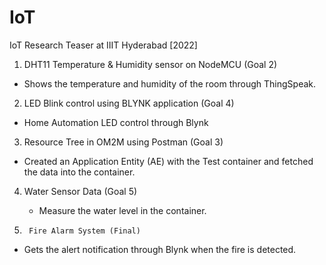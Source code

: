 # IoT

IoT Research Teaser at IIIT Hyderabad [2022]

1.	DHT11 Temperature & Humidity sensor on NodeMCU (Goal 2)

   * Shows the temperature and humidity of the room through ThingSpeak.

2.	LED Blink control using BLYNK application (Goal 4)

   * Home Automation LED control through Blynk

3.	Resource Tree in OM2M using Postman (Goal 3)

   * Created an Application Entity (AE) with the Test container and fetched the data into the container.

4. Water Sensor Data (Goal 5)

   * Measure the water level in the container.

5.		Fire Alarm System (Final)
 
  * Gets the alert notification through Blynk when the fire is detected.
